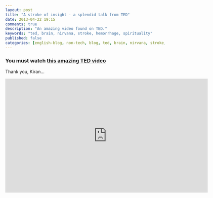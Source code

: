 ```yaml
---
layout: post
title: "A stroke of insight - a splendid talk from TED"
date: 2013-04-22 19:15
comments: true
description: "An amazing video found on TED."
keywords: "ted, brain, nirvana, stroke, hemorrhage, spirituality"
published: false
categories: [english-blog, non-tech, blog, ted, brain, nirvana, stroke, hemorrhage, spirituality]
---
```


### You must watch [this amazing TED video](http://www.ted.com/talks/jill_bolte_taylor_s_powerful_stroke_of_insight.html)

Thank you, Kiran...

<iframe src="http://embed.ted.com/talks/jill_bolte_taylor_s_powerful_stroke_of_insight.html" width="640" height="360" frameborder="0" scrolling="no" webkitAllowFullScreen mozallowfullscreen allowFullScreen></iframe>

